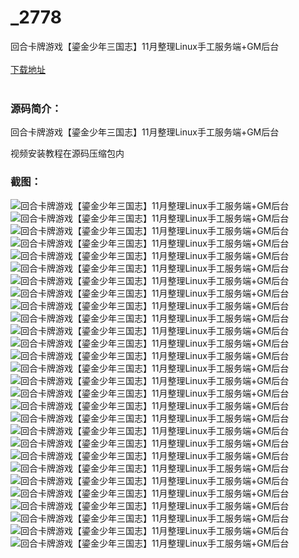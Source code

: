# _2778
回合卡牌游戏【鎏金少年三国志】11月整理Linux手工服务端+GM后台
<br/></br>
[下载地址](https://www.uuid2.com/2778.html "下载地址")
<br/></br>
<h3>源码简介：</h3>
<p>回合卡牌游戏【鎏金少年三国志】11月整理Linux手工服务端+GM后台<p>
<p>视频安装教程在源码压缩包内<p>
<h3>截图：</h3>
<img src="https://www.uuid2.com/wp-content/uploads/img/202111/ffcb22c354.jpg" alt="回合卡牌游戏【鎏金少年三国志】11月整理Linux手工服务端+GM后台"><img src="https://www.uuid2.com/wp-content/uploads/img/202111/ffcb22c807.jpg" alt="回合卡牌游戏【鎏金少年三国志】11月整理Linux手工服务端+GM后台"><img src="https://www.uuid2.com/wp-content/uploads/img/202111/ffcb22c631.jpg" alt="回合卡牌游戏【鎏金少年三国志】11月整理Linux手工服务端+GM后台"><img src="https://www.uuid2.com/wp-content/uploads/img/202111/ffcb22c923.jpg" alt="回合卡牌游戏【鎏金少年三国志】11月整理Linux手工服务端+GM后台"><img src="https://www.uuid2.com/wp-content/uploads/img/202111/ffcb22c268.jpg" alt="回合卡牌游戏【鎏金少年三国志】11月整理Linux手工服务端+GM后台"><img src="https://www.uuid2.com/wp-content/uploads/img/202111/57b7b13233.jpg" alt="回合卡牌游戏【鎏金少年三国志】11月整理Linux手工服务端+GM后台"><img src="https://www.uuid2.com/wp-content/uploads/img/202111/57b7b13714.jpg" alt="回合卡牌游戏【鎏金少年三国志】11月整理Linux手工服务端+GM后台"><img src="https://www.uuid2.com/wp-content/uploads/img/202111/57b7b13844.jpg" alt="回合卡牌游戏【鎏金少年三国志】11月整理Linux手工服务端+GM后台"><img src="https://www.uuid2.com/wp-content/uploads/img/202111/57b7b13329.jpg" alt="回合卡牌游戏【鎏金少年三国志】11月整理Linux手工服务端+GM后台"><img src="https://www.uuid2.com/wp-content/uploads/img/202111/57b7b13358.jpg" alt="回合卡牌游戏【鎏金少年三国志】11月整理Linux手工服务端+GM后台"><img src="https://www.uuid2.com/wp-content/uploads/img/202111/57b7b13174.jpg" alt="回合卡牌游戏【鎏金少年三国志】11月整理Linux手工服务端+GM后台"><img src="https://www.uuid2.com/wp-content/uploads/img/202111/57b7b13482.jpg" alt="回合卡牌游戏【鎏金少年三国志】11月整理Linux手工服务端+GM后台"><img src="https://www.uuid2.com/wp-content/uploads/img/202111/35d205e866.jpg" alt="回合卡牌游戏【鎏金少年三国志】11月整理Linux手工服务端+GM后台"><img src="https://www.uuid2.com/wp-content/uploads/img/202111/35d205e693.jpg" alt="回合卡牌游戏【鎏金少年三国志】11月整理Linux手工服务端+GM后台"><img src="https://www.uuid2.com/wp-content/uploads/img/202111/35d205e582.jpg" alt="回合卡牌游戏【鎏金少年三国志】11月整理Linux手工服务端+GM后台"><img src="https://www.uuid2.com/wp-content/uploads/img/202111/35d205e895.jpg" alt="回合卡牌游戏【鎏金少年三国志】11月整理Linux手工服务端+GM后台"><img src="https://www.uuid2.com/wp-content/uploads/img/202111/35d205e370.jpg" alt="回合卡牌游戏【鎏金少年三国志】11月整理Linux手工服务端+GM后台"><img src="https://www.uuid2.com/wp-content/uploads/img/202111/35d205e977.jpg" alt="回合卡牌游戏【鎏金少年三国志】11月整理Linux手工服务端+GM后台"><img src="https://www.uuid2.com/wp-content/uploads/img/202111/35d205e745.jpg" alt="回合卡牌游戏【鎏金少年三国志】11月整理Linux手工服务端+GM后台"><img src="https://www.uuid2.com/wp-content/uploads/img/202111/8f16c25143.jpg" alt="回合卡牌游戏【鎏金少年三国志】11月整理Linux手工服务端+GM后台"><img src="https://www.uuid2.com/wp-content/uploads/img/202111/8f16c25385.jpg" alt="回合卡牌游戏【鎏金少年三国志】11月整理Linux手工服务端+GM后台"><img src="https://www.uuid2.com/wp-content/uploads/img/202111/8f16c25975.jpg" alt="回合卡牌游戏【鎏金少年三国志】11月整理Linux手工服务端+GM后台"><img src="https://www.uuid2.com/wp-content/uploads/img/202111/8f16c25976.jpg" alt="回合卡牌游戏【鎏金少年三国志】11月整理Linux手工服务端+GM后台"><img src="https://www.uuid2.com/wp-content/uploads/img/202111/8f16c25804.jpg" alt="回合卡牌游戏【鎏金少年三国志】11月整理Linux手工服务端+GM后台"><img src="https://www.uuid2.com/wp-content/uploads/img/202111/8f16c25586.jpg" alt="回合卡牌游戏【鎏金少年三国志】11月整理Linux手工服务端+GM后台"><img src="https://www.uuid2.com/wp-content/uploads/img/202111/8f16c25862.jpg" alt="回合卡牌游戏【鎏金少年三国志】11月整理Linux手工服务端+GM后台"><img src="https://www.uuid2.com/wp-content/uploads/img/202111/0aa8667977.jpg" alt="回合卡牌游戏【鎏金少年三国志】11月整理Linux手工服务端+GM后台"><img src="https://www.uuid2.com/wp-content/uploads/img/202111/0aa8667108.jpg" alt="回合卡牌游戏【鎏金少年三国志】11月整理Linux手工服务端+GM后台">
